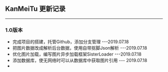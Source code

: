 ## KanMeiTu 更新记录
***
### 1.0版本
- 完成项目的搭建，托管Github，添加分支管理 ---2019.07.18
- 把图片数据改成解析后台数据，使用自带抠脚Json解析 ---2019.07.18
- 优化图片加载，编写图片异步加载框架SisterLoader ---2019.07.18
- 添加数据库，使无网络时可以从数据库中获取图片引用 --- 2019.07.18
- 

